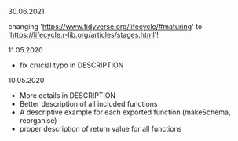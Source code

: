 30.06.2021

changing 'https://www.tidyverse.org/lifecycle/#maturing' to 'https://lifecycle.r-lib.org/articles/stages.html'!

11.05.2020

- fix crucial typo in DESCRIPTION

10.05.2020

- More details in DESCRIPTION
- Better description of all included functions
- A descriptive example for each exported function (makeSchema, reorganise)
- proper description of return value for all functions